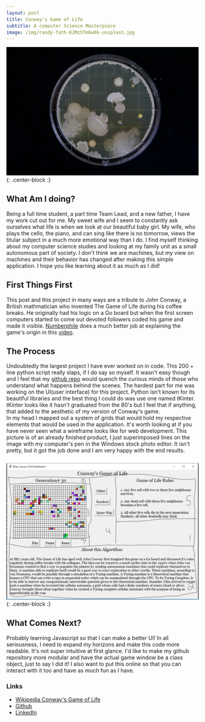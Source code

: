 ```yaml
---
layout: post
title: Conway's Game of Life 
subtitle: A computer Science Masterpiece   
image: /img/randy-fath-KJMz5Tmbw0k-unsplash.jpg
---
```

 ![GOL](/img/michael-schiffer-13UugSL9q7A-unsplash.jpg){: .center-block :}  

## What Am I doing?  
Being a full time student, a part time Team Lead, and a new father, I have my work cut out for me. My sweet wife and I seem to constantly ask ourselves what life is when we look at our beautiful baby girl. My wife, who plays the cello, the piano, and can sing like there is no tomorrow, views the titular subject in a much more emotional way than I do. I find myself thinking about my computer science studies and looking at my family unit as a small autonomous part of society. I don't think we are machines, but my view on machines and their behavior has changed after making this simple application. I hope you like learning about it as much as I did!  

## First Things First  
This post and this project in many ways are a tribute to John Conway, a British mathmatician who invented The Game of Life during his coffee breaks. He originally had his logic on a Go board but when the first screen computers started to come out devoted followers coded his game and made it visible. [Numberphile](https://www.youtube.com/channel/UCoxcjq-8xIDTYp3uz647V5A) does a much better job at explaining the game's origin in this [video](https://www.youtube.com/watch?v=R9Plq-D1gEk).

## The Process  
Undoubtedly the largest project I have ever worked on in code. This 200 + line python script really slaps, if I do say so myself. It wasn't easy though and I feel that my [github repo](https://github.com/ethanmjansen/GameOfLife) would quench the curious minds of those who understand what happens behind the scenes. The hardest part for me was working on the UI(user interface) for this project. Python isn't known for its beautiful libraries and the best thing I could do was use one named tKinter. tKinter looks like it hasn't graduated from the 80's but I feel that if anything, that added to the aesthetic of my version of Conway's game.  
In my head I mapped out a system of grids that would hold my respective elements that would be used in the application. It's worth looking at if you have never seen what a wireframe looks like for web development. This picture is of an already finished product, I just superimposed lines on the image with my computer's pen in the Windows stock photo editor. It isn't pretty, but it got the job done and I am very happy with the end results.  


![GOL](/img/GameOfLifeFrames.jpg){: .center-block :}  


## What Comes Next?  
Probably learning Javascript so that I can make a better UI! In all seriousness, I need to expand my horizons and make this code more readable. It's not super intuitive at first glance. I'd like to make my github repository more modular and have the actual game window be a class object, just to say I did it! I also want to put this online so that you can interact with it too and have as much fun as I have. 


### Links  
- [Wikipedia Conway's Game of Life](https://en.wikipedia.org/wiki/Conway%27s_Game_of_Life)  
- [Github](https://github.com/ethanmjansen/GameOfLife)  
- [LinkedIn](https://www.linkedin.com/in/ethan-jansen-957738190/)
